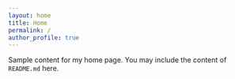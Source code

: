 ```yaml
---
layout: home
title: Home
permalink: /
author_profile: true
---
```


Sample content for my home page. You may include the content of `README.md` here.
